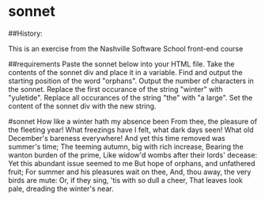 # sonnet


##History:

This is an exercise from the Nashville Software School front-end course 

##requirements
Paste the sonnet below into your HTML file.
Take the contents of the sonnet div and place it in a variable.
Find and output the starting position of the word "orphans".
Output the number of characters in the sonnet.
Replace the first occurance of the string "winter" with "yuletide".
Replace all occurances of the string "the" with "a large".
Set the content of the sonnet div with the new string.

#sonnet
How like a winter hath my absence been
From thee, the pleasure of the fleeting year!
What freezings have I felt, what dark days seen!
What old December's bareness everywhere!
And yet this time removed was summer's time;
The teeming autumn, big with rich increase,
Bearing the wanton burden of the prime,
Like widow'd wombs after their lords' decease:
Yet this abundant issue seemed to me
But hope of orphans, and unfathered fruit;
For summer and his pleasures wait on thee,
And, thou away, the very birds are mute:
   Or, if they sing, 'tis with so dull a cheer,
   That leaves look pale, dreading the winter's near.